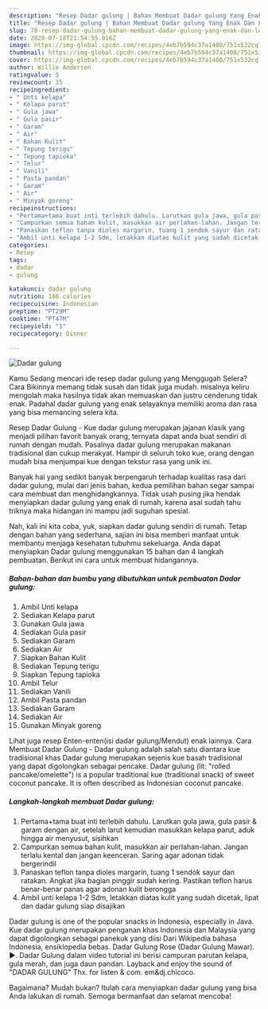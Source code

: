 ```yaml
---
description: "Resep Dadar gulung | Bahan Membuat Dadar gulung Yang Enak Dan Lezat"
title: "Resep Dadar gulung | Bahan Membuat Dadar gulung Yang Enak Dan Lezat"
slug: 78-resep-dadar-gulung-bahan-membuat-dadar-gulung-yang-enak-dan-lezat
date: 2020-07-18T21:54:55.016Z
image: https://img-global.cpcdn.com/recipes/4eb7b594c37a1400/751x532cq70/dadar-gulung-foto-resep-utama.jpg
thumbnail: https://img-global.cpcdn.com/recipes/4eb7b594c37a1400/751x532cq70/dadar-gulung-foto-resep-utama.jpg
cover: https://img-global.cpcdn.com/recipes/4eb7b594c37a1400/751x532cq70/dadar-gulung-foto-resep-utama.jpg
author: Willie Anderson
ratingvalue: 5
reviewcount: 15
recipeingredient:
- " Unti kelapa"
- " Kelapa parut"
- " Gula jawa"
- " Gula pasir"
- " Garam"
- " Air"
- " Bahan Kulit"
- " Tepung terigu"
- " Tepung tapioka"
- " Telur"
- " Vanili"
- " Pasta pandan"
- " Garam"
- " Air"
- " Minyak goreng"
recipeinstructions:
- "Pertama+tama buat inti terlebih dahulu. Larutkan gula jawa, gula pasir &amp; garam dengan air, setelah larut kemudian masukkan kelapa parut, aduk hingga air menyusut, sisihkan"
- "Campurkan semua bahan kulit, masukkan air perlahan-lahan. Jangan terlalu kental dan jangan keenceran. Saring agar adonan tidak bergerindil"
- "Panaskan teflon tanpa dioles margarin, tuang 1 sendok sayur dan ratakan. Angkat jika bagian pinggir sudah kering. Pastikan teflon harus benar-benar panas agar adonan kulit berongga"
- "Ambil unti kelapa 1-2 Sdm, letakkan diatas kulit yang sudah dicetak, lipat dan dadar gulung siap disajikan"
categories:
- Resep
tags:
- dadar
- gulung

katakunci: dadar gulung 
nutrition: 186 calories
recipecuisine: Indonesian
preptime: "PT29M"
cooktime: "PT47M"
recipeyield: "1"
recipecategory: Dinner

---
```



![Dadar gulung](https://img-global.cpcdn.com/recipes/4eb7b594c37a1400/751x532cq70/dadar-gulung-foto-resep-utama.jpg)

Kamu Sedang mencari ide resep dadar gulung yang Menggugah Selera? Cara Bikinnya memang tidak susah dan tidak juga mudah. misalnya keliru mengolah maka hasilnya tidak akan memuaskan dan justru cenderung tidak enak. Padahal dadar gulung yang enak selayaknya memiliki aroma dan rasa yang bisa memancing selera kita.

Resep Dadar Gulung - Kue dadar gulung merupakan jajanan klasik yang menjadi pilihan favorit banyak orang, ternyata dapat anda buat sendiri di rumah dengan mudah. Pasalnya dadar gulung merupakan makanan tradisional dan cukup merakyat. Hampir di seluruh toko kue, orang dengan mudah bisa menjumpai kue dengan tekstur rasa yang unik ini.

Banyak hal yang sedikit banyak berpengaruh terhadap kualitas rasa dari dadar gulung, mulai dari jenis bahan, kedua pemilihan bahan segar sampai cara membuat dan menghidangkannya. Tidak usah pusing jika hendak menyiapkan dadar gulung yang enak di rumah, karena asal sudah tahu triknya maka hidangan ini mampu jadi suguhan spesial.


Nah, kali ini kita coba, yuk, siapkan dadar gulung sendiri di rumah. Tetap dengan bahan yang sederhana, sajian ini bisa memberi manfaat untuk membantu menjaga kesehatan tubuhmu sekeluarga. Anda dapat menyiapkan Dadar gulung menggunakan 15 bahan dan 4 langkah pembuatan. Berikut ini cara untuk membuat hidangannya.

<!--inarticleads1-->

##### Bahan-bahan dan bumbu yang dibutuhkan untuk pembuatan Dadar gulung:

1. Ambil  Unti kelapa
1. Sediakan  Kelapa parut
1. Gunakan  Gula jawa
1. Sediakan  Gula pasir
1. Sediakan  Garam
1. Sediakan  Air
1. Siapkan  Bahan Kulit
1. Sediakan  Tepung terigu
1. Siapkan  Tepung tapioka
1. Ambil  Telur
1. Sediakan  Vanili
1. Ambil  Pasta pandan
1. Sediakan  Garam
1. Sediakan  Air
1. Gunakan  Minyak goreng


Lihat juga resep Enten-enten(isi dadar gulung/Mendut) enak lainnya. Cara Membuat Dadar Gulung - Dadar gulung adalah salah satu diantara kue tradisional khas Dadar gulung merupakan sejenis kue basah tradisional yang dapat digolongkan sebagai pencake. Dadar gulung (lit: &#34;rolled pancake/omelette&#34;) is a popular traditional kue (traditional snack) of sweet coconut pancake. It is often described as Indonesian coconut pancake. 

<!--inarticleads2-->

##### Langkah-langkah membuat Dadar gulung:

1. Pertama+tama buat inti terlebih dahulu. Larutkan gula jawa, gula pasir &amp; garam dengan air, setelah larut kemudian masukkan kelapa parut, aduk hingga air menyusut, sisihkan
1. Campurkan semua bahan kulit, masukkan air perlahan-lahan. Jangan terlalu kental dan jangan keenceran. Saring agar adonan tidak bergerindil
1. Panaskan teflon tanpa dioles margarin, tuang 1 sendok sayur dan ratakan. Angkat jika bagian pinggir sudah kering. Pastikan teflon harus benar-benar panas agar adonan kulit berongga
1. Ambil unti kelapa 1-2 Sdm, letakkan diatas kulit yang sudah dicetak, lipat dan dadar gulung siap disajikan


Dadar gulung is one of the popular snacks in Indonesia, especially in Java. Kue dadar gulung merupakan penganan khas Indonesia dan Malaysia yang dapat digolongkan sebagai panekuk yang diisi Dari Wikipedia bahasa Indonesia, ensiklopedia bebas. Dadar Gulung Rose (Dadar Gulung Mawar). ►. Dadar Gulung dalam video tutorial ini berisi campuran parutan kelapa, gula merah, dan juga daun pandan. Layback and enjoy the sound of &#34;DADAR GULUNG&#34; Thx. for listen &amp; com. em&amp;dj.chicoco. 

Bagaimana? Mudah bukan? Itulah cara menyiapkan dadar gulung yang bisa Anda lakukan di rumah. Semoga bermanfaat dan selamat mencoba!
